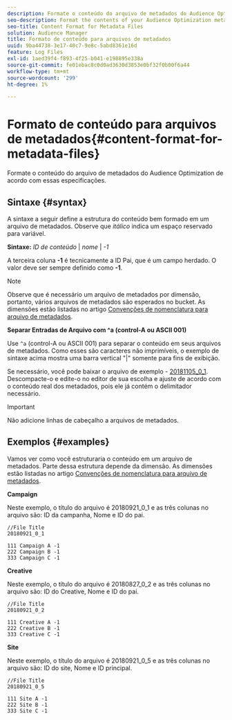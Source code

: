 ```yaml
---
description: Formate o conteúdo do arquivo de metadados do Audience Optimization de acordo com essas especificações.
seo-description: Format the contents of your Audience Optimization metadata file according to these specifications.
seo-title: Content Format for Metadata Files
solution: Audience Manager
title: Formato de conteúdo para arquivos de metadados
uuid: 9ba44738-3e17-40c7-9e8c-5abd8361e16d
feature: Log Files
exl-id: 1aed39f4-f893-4f25-b041-e198895e338a
source-git-commit: fe01ebac8c0d0ad3630d3853e0bf32f0b00f6a44
workflow-type: tm+mt
source-wordcount: '299'
ht-degree: 1%

---
```


# Formato de conteúdo para arquivos de metadados{#content-format-for-metadata-files}

Formate o conteúdo do arquivo de metadados do Audience Optimization de acordo com essas especificações.

## Sintaxe {#syntax}

A sintaxe a seguir define a estrutura do conteúdo bem formado em um arquivo de metadados. Observe que *itálico* indica um espaço reservado para variável.

**Sintaxe:** *ID de conteúdo* | *nome* | *-1*

<!--In the contents syntax, you'll notice a parent ID variable. Don't confuse it with the parent ID used in the [metadata file name](../../../reporting/audience-optimization-reports/metadata-files-intro/metadata-file-names.md). These 2 variables seem similar, but they represent different things. In the file name, the parent ID corresponds to a category like "campaign" (ID 1), "placement" (ID 3), or "tactic" (ID 9), etc. In the file body:-->

A terceira coluna **-1** é tecnicamente a ID Pai, que é um campo herdado. O valor deve ser sempre definido como **-1**.

>[!NOTE]
>
>Observe que é necessário um arquivo de metadados por dimensão, portanto, vários arquivos de metadados são esperados no bucket. As dimensões estão listadas no artigo [Convenções de nomenclatura para arquivo de metadados](../../../reporting/audience-optimization-reports/metadata-files-intro/metadata-file-names.md#child-dimension).

**Separar Entradas de Arquivo com ^a (control-A ou ASCII 001)**

Use `^a` (control-A ou ASCII 001) para separar o conteúdo em seus arquivos de metadados. Como esses são caracteres não imprimíveis, o exemplo de sintaxe acima mostra uma barra vertical &quot;|&quot; somente para fins de exibição.

Se necessário, você pode baixar o arquivo de exemplo - [20181105_0_1](assets/20181105_0_1.zip). Descompacte-o e edite-o no editor de sua escolha e ajuste de acordo com o conteúdo real dos metadados, pois ele já contém o delimitador necessário.

>[!IMPORTANT]
>
>Não adicione linhas de cabeçalho a arquivos de metadados.

## Exemplos {#examples}

Vamos ver como você estruturaria o conteúdo em um arquivo de metadados. Parte dessa estrutura depende da dimensão. As dimensões estão listadas no artigo [Convenções de nomenclatura para arquivo de metadados](../../../reporting/audience-optimization-reports/metadata-files-intro/metadata-file-names.md#child-dimension).

**Campaign**

Neste exemplo, o título do arquivo é 20180921_0_1 e as três colunas no arquivo são: ID da campanha, Nome e ID do pai.

<!--Let's say you want to populate the creative drop down menu with creative names from a particular campaign. In this case, your metadata file name would include ID 1 (campaign) and ID 2 (creative). Following the content syntax, your metadata file would contain the creative ID, creative name, and actual campaign ID.-->

```
//File Title
20180921_0_1

111 Campaign A -1
222 Campaign B -1
333 Campaign C -1
```

**Creative**

Neste exemplo, o título do arquivo é 20180827_0_2 e as três colunas no arquivo são: ID do Creative, Nome e ID do pai.

```
//File Title
20180921_0_2

111 Creative A -1
222 Creative B -1
333 Creative C -1
```

**Site**

Neste exemplo, o título do arquivo é 20180921_0_5 e as três colunas no arquivo são: ID do site, Nome e ID principal.

```
//File Title
20180921_0_5

111 Site A -1
222 Site B -1
333 Site C -1
```
